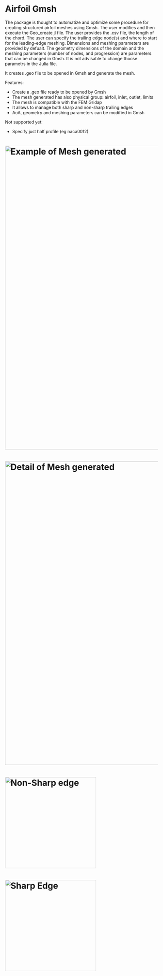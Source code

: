 # Airfoil Gmsh

The package is thought to automatize and optimize some procedure for creating structured airfoil meshes using Gmsh.
The user modifies and then execute the Geo_create.jl file.
The user provides the .csv file, the length of the chord.
The user can specify the trailing edge node(s) and where to start for the leading-edge meshing.
Dimensions and meshing parameters are provided by defualt. The geometry dimensions of the domain and the meshing parameters (number of nodes, and progression) are parameters that can be changed in Gmsh. It is not advisable to change thoose parametrs in the Julia file. 

It creates .geo file to be opened in Gmsh and generate the mesh.

Features:
- Create a .geo file ready to be opened by Gmsh
- The mesh generated has also physical group: airfoil, inlet, outlet, limits
- The mesh is compatible with the FEM Gridap
- It allows to manage both sharp and non-sharp trailing edges
- AoA, geometry and meshing parameters can be modified in Gmsh

Not supported yet:
- Specify just half profile (eg naca0012)

# <img src="https://github.com/carlodev/Gmsh_Airfoil/blob/master/imgs/all_domain.png" width="1000" title="Example of Mesh generated">
# <img src="https://github.com/carlodev/Gmsh_Airfoil/blob/master/imgs/Profile1.png" width="1000" title="Detail of Mesh generated">
# <img src="https://github.com/carlodev/Gmsh_Airfoil/blob/master/imgs/non_sharp.png" width="300" title="Non-Sharp edge">
# <img src="https://github.com/carlodev/Gmsh_Airfoil/blob/master/imgs/sharp.png" width="300" title="Sharp Edge">
